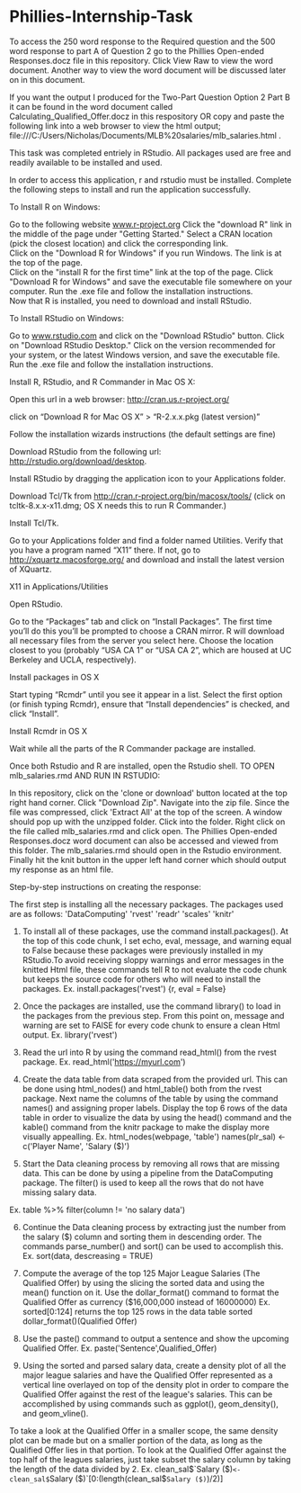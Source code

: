 # Phillies-Internship-Task
To access the 250 word response to the Required question and the 500 word response to part A of Question 2 go to the Phillies Open-ended Responses.docz file in this repository. Click View Raw to view the word document. Another way to view the word document will be discussed later on in this document.
 
If you want the output I produced for the Two-Part Question Option 2 Part B it can be found in the word document called Calculating_Qualified_Offer.docz in this respository OR copy and paste the following link into a web browser to view the html output; file:///C:/Users/Nicholas/Documents/MLB%20salaries/mlb_salaries.html . 

This task was completed entriely in RStudio. All packages used are free and readily available to be installed and used.  

In order to access this application, r and rstudio must be installed.  Complete the following steps to install and run the application successfully. 

To Install R on Windows:

Go to the following website www.r-project.org
Click the "download R" link in the middle of the page under "Getting Started."
Select a CRAN location (pick the closest location) and click the corresponding link.  
Click on the "Download R for Windows" if you run Windows. The link is at the top of the page.  
Click on the "install R for the first time" link at the top of the page.
Click "Download R for Windows" and save the executable file somewhere on your computer.  Run the .exe file and follow the installation instructions.  
Now that R is installed, you need to download and install RStudio. 

To Install RStudio on Windows:

Go to www.rstudio.com and click on the "Download RStudio" button.
Click on "Download RStudio Desktop."
Click on the version recommended for your system, or the latest Windows version, and save the executable file.  Run the .exe file and follow the installation instructions. 


Install R, RStudio, and R Commander in Mac OS X:

Open this url in a web browser: http://cran.us.r-project.org/ 

click on “Download R for Mac OS X” > “R-2.x.x.pkg (latest version)” 

Follow the installation wizards instructions (the default settings are fine)

Download RStudio from the following url: http://rstudio.org/download/desktop.

Install RStudio by dragging the application icon to your Applications folder.

Download Tcl/Tk from http://cran.r-project.org/bin/macosx/tools/ (click on tcltk-8.x.x-x11.dmg; OS X needs this to run R Commander.)

Install Tcl/Tk.

Go to your Applications folder and find a folder named Utilities. Verify that you have a program named “X11” there. If not, go to http://xquartz.macosforge.org/ and download and install the latest version of XQuartz.

X11 in Applications/Utilities

Open RStudio.

Go to the “Packages” tab and click on “Install Packages”. The first time you’ll do this you’ll be prompted to choose a CRAN mirror. R will download all necessary files from the server you select here. Choose the location closest to you (probably “USA CA 1” or “USA CA 2”, which are housed at UC Berkeley and UCLA, respectively).

Install packages in OS X

Start typing “Rcmdr” until you see it appear in a list. Select the first option (or finish typing Rcmdr), ensure that “Install dependencies” is checked, and click “Install”.

Install Rcmdr in OS X

Wait while all the parts of the R Commander package are installed.

Once both Rstudio and R are installed, open the Rstudio shell. 
TO OPEN mlb_salaries.rmd AND RUN IN RSTUDIO:

In this repository, click on the 'clone or download' button located at the top right hand corner. 
Click "Download Zip". Navigate into the zip file. Since the file was compressed, click 'Extract All' at the top of the screen. 
A window should pop up with the unzipped folder. Click into the folder. 
Right click on the file called mlb_salaries.rmd and click open. 
The Phillies Open-ended Responses.docz word document can also be accessed and viewed from this folder.
The mlb_salaries.rmd should open in the Rstudio environment. 
Finally hit the knit button in the upper left hand corner which should output my response as an html file. 



Step-by-step instructions on creating the response:

The first step is installing all the necessary packages.
The packages used are as follows:
  'DataComputing'
  'rvest'
  'readr'
  'scales'
  'knitr'
  
1. To install all of these packages, use the command install.packages(). At the top of this code chunk, I set echo, eval, message, and warning equal to False because these packages were previously installed in my RStudio.To avoid receiving sloppy warnings and error messages in the knitted Html file, these commands tell R to not evaluate the code chunk but keeps the source code for others who will need to install the packages. 
Ex. install.packages('rvest')
    {r, eval = False}

2. Once the packages are installed, use the command library() to load in the packages from the previous step. From this point on, message and warning are set to FAlSE for every code chunk to ensure a clean Html output.
Ex. library('rvest')

3. Read the url into R by using the command read_html() from the rvest package. 
Ex. read_html('https://myurl.com')

4. Create the data table from data scraped from the provided url. This can be done using html_nodes() and html_table() both from the rvest package. Next name the columns of the table by using the command names() and assigning proper labels. Display the top 6 rows of the data table in order to visualize the data by using the head() command and the kable() command from the knitr package to make the display more visually appealling. 
Ex. html_nodes(webpage, 'table')
    names(plr_sal) <- c('Player Name', 'Salary ($)')
    
5. Start the Data cleaning process by removing all rows that are missing data. This can be done by using a pipeline from the DataComputing package. The filter() is used to keep all the rows that do not have missing salary data. 

Ex. table %>%
      filter(column != 'no salary data')

6. Continue the Data cleaning process by extracting just the number from the salary ($) column and sorting them in descending order. The commands parse_number() and sort() can be used to accomplish this. 
Ex. sort(data, descreasing = TRUE)

7. Compute the average of the top 125 Major League Salaries (The Qualified Offer) by using the slicing the sorted data and using the mean() function on it. Use the dollar_format() command to format the Qualified Offer as currency ($16,000,000 instead of 16000000)
Ex. sorted[0:124] returns the top 125 rows in the data table sorted
    dollar_format()(Qualified Offer)
    
8. Use the paste() command to output a sentence and show the upcoming Qualified Offer.
Ex. paste('Sentence',Qualified_Offer)

9. Using the sorted and parsed salary data, create a density plot of all the major league salaries and have the Qualified Offer represented as a vertical line overlayed on top of the density plot in order to compare the Qualified Offer against the rest of the league's salaries. This can be accomplished by using commands such as ggplot(), geom_density(), and geom_vline(). 

To take a look at the Qualified Offer in a smaller scope, the same density plot can be made but on a smaller portion of the data, as long as the Qualified Offer lies in that portion. To look at the Qualified Offer against the top half of the leagues salaries, just take subset the salary column by taking the length of the data divided by 2. 
Ex. clean_sal$`Salary ($)`<-clean_sal$`Salary ($)`[0:(length(clean_sal$`Salary ($)`)/2)]




